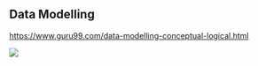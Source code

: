 ## Data Modelling

https://www.guru99.com/data-modelling-conceptual-logical.html

![](https://www.guru99.com/images/1/022218_0657_WhatisDataM1.png)

